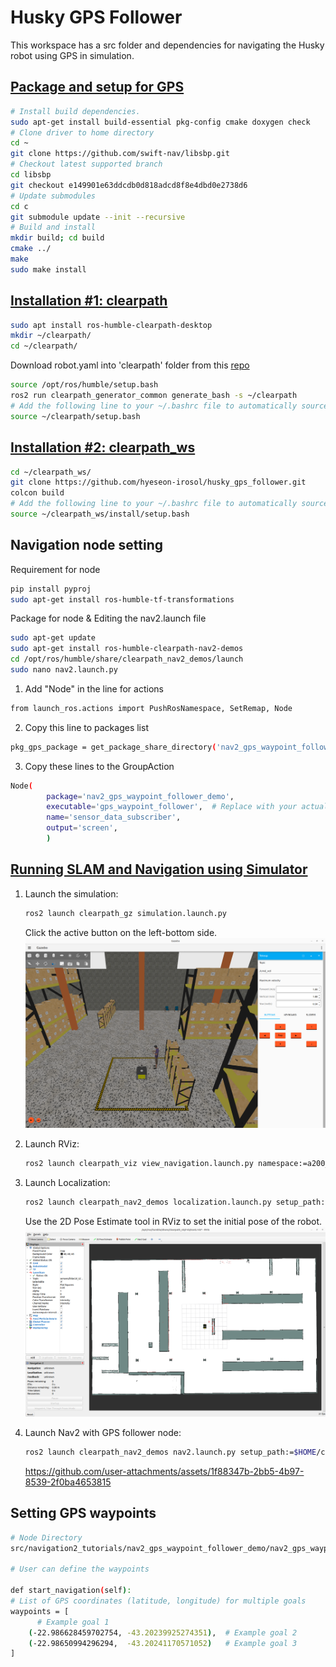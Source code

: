 # Husky GPS Follower 

This workspace has a src folder and dependencies for navigating the Husky robot using GPS in simulation.

## [Package and setup for GPS](https://docs.clearpathrobotics.com/docs/ros/config/yaml/sensors/gps)
```bash
# Install build dependencies.
sudo apt-get install build-essential pkg-config cmake doxygen check
# Clone driver to home directory
cd ~
git clone https://github.com/swift-nav/libsbp.git
# Checkout latest supported branch
cd libsbp
git checkout e149901e63ddcdb0d818adcd8f8e4dbd0e2738d6
# Update submodules
cd c
git submodule update --init --recursive
# Build and install
mkdir build; cd build
cmake ../
make
sudo make install
```

## [Installation #1: clearpath](https://docs.clearpathrobotics.com/docs/ros/installation/offboard_pc)
```bash
sudo apt install ros-humble-clearpath-desktop
mkdir ~/clearpath/
cd ~/clearpath/
```
Download robot.yaml into 'clearpath' folder from this [repo](https://github.com/hyeseon-irosol/husky_config/tree/main/clearpath)
```bash
source /opt/ros/humble/setup.bash
ros2 run clearpath_generator_common generate_bash -s ~/clearpath
# Add the following line to your ~/.bashrc file to automatically source the generated setup.bash file in new terminals:
source ~/clearpath/setup.bash
```

## [Installation #2: clearpath_ws](https://docs.clearpathrobotics.com/docs/ros/tutorials/simulator/install)
```bash
cd ~/clearpath_ws/
git clone https://github.com/hyeseon-irosol/husky_gps_follower.git
colcon build
# Add the following line to your ~/.bashrc file to automatically source the generated setup.bash file in new terminals:
source ~/clearpath_ws/install/setup.bash
```

## Navigation node setting
Requirement for node
```bash
pip install pyproj
sudo apt-get install ros-humble-tf-transformations
```
Package for node & Editing the nav2.launch file
```bash
sudo apt-get update
sudo apt-get install ros-humble-clearpath-nav2-demos
cd /opt/ros/humble/share/clearpath_nav2_demos/launch
sudo nano nav2.launch.py
```

1. Add "Node" in the line for actions
```bash
from launch_ros.actions import PushRosNamespace, SetRemap, Node
```

2. Copy this line to packages list
```bash
pkg_gps_package = get_package_share_directory('nav2_gps_waypoint_follower_demo')
```

3. Copy these lines to the GroupAction
```bash
Node(
        package='nav2_gps_waypoint_follower_demo',
        executable='gps_waypoint_follower',  # Replace with your actual executable name
        name='sensor_data_subscriber',
        output='screen',
        )
```
## [Running SLAM and Navigation using Simulator](https://docs.clearpathrobotics.com/docs/ros/tutorials/navigation_demos/nav2)

1. Launch the simulation:
    ```bash
    ros2 launch clearpath_gz simulation.launch.py
    ```
    Click the active button on the left-bottom side.
   ![alt text](https://github.com/hyeseon-irosol/husky_gps_follower/blob/main/gazebo_image.png?raw=true)

3. Launch RViz:
    ```bash
    ros2 launch clearpath_viz view_navigation.launch.py namespace:=a200_0284
    ```

4. Launch Localization:
    ```bash
    ros2 launch clearpath_nav2_demos localization.launch.py setup_path:=$HOME/clearpath/
    ```
    Use the 2D Pose Estimate tool in RViz to set the initial pose of the robot.
   ![alt text](https://github.com/hyeseon-irosol/husky_gps_follower/blob/main/pose_est.png?raw=true)

6. Launch Nav2 with GPS follower node:
    ```bash
    ros2 launch clearpath_nav2_demos nav2.launch.py setup_path:=$HOME/clearpath/
    ```
   https://github.com/user-attachments/assets/1f88347b-2bb5-4b97-8539-2f0ba4653815

## Setting GPS waypoints

```bash
# Node Directory
src/navigation2_tutorials/nav2_gps_waypoint_follower_demo/nav2_gps_waypoint_follower_demo/gps_waypoint_follower.py

# User can define the waypoints

def start_navigation(self):
# List of GPS coordinates (latitude, longitude) for multiple goals
waypoints = [
      # Example goal 1
    (-22.986628459702754, -43.20239925274351),  # Example goal 2
    (-22.98650994296294,  -43.20241170571052)   # Example goal 3
]
```
